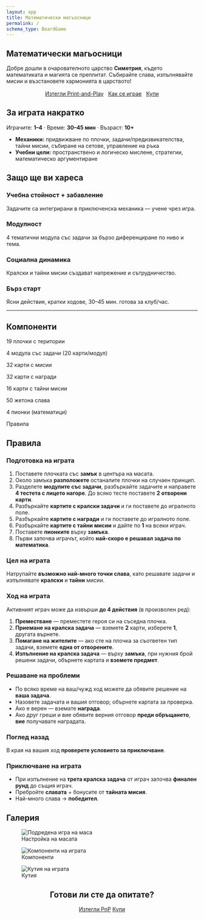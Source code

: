 ```yaml
---
layout: app
title: Математически магьосници
permalink: /
schema_type: BoardGame
---
```


<section class="hero" role="banner">
  <h1>Математически магьосници</h1>
  <p class="lead">
    Добре дошли в очарователното царство <strong>Симетрия</strong>, където математиката и магията се преплитат.
    Събирайте слава, изпълнявайте мисии и възстановете хармонията в царството!
  </p>
  <p style="display:flex; gap:.75rem; justify-content:center; flex-wrap:wrap; margin-top:1rem;">
    <a href="{{ '/izteglyaniya/' | relative_url }}" class="btn btn-primary">Изтегли Print-and-Play</a>
    <a href="{{ '/kak-se-igrae/' | relative_url }}" class="btn btn-ghost">Как се играе</a>
    <a href="{{ '/kupi/' | relative_url }}" class="btn btn-ghost">Купи</a>
  </p>
</section>

<section class="section">
  <h2>За играта накратко</h2>
  <p class="lead">Играчите: <strong>1–4</strong> · Време: <strong>30–45 мин</strong> · Възраст: <strong>10+</strong></p>
  <ul>
    <li><strong>Механики:</strong> придвижване по плочки, задачи/предизвикателства, тайни мисии, събиране на сетове, управление на ръка</li>
    <li><strong>Учебни цели:</strong> пространствено и логическо мислене, стратегии, математическо аргументиране</li>
  </ul>
</section>

<section class="section">
  <h2>Защо ще ви хареса</h2>
  <div class="cards">
    <div class="card">
      <h3>Учебна стойност + забавление</h3>
      <p>Задачите са интегрирани в приключенска механика — учене чрез игра.</p>
    </div>
    <div class="card">
      <h3>Модулност</h3>
      <p>4 тематични модула със задачи за бързо диференциране по ниво и тема.</p>
    </div>
    <div class="card">
      <h3>Социална динамика</h3>
      <p>Кралски и тайни мисии създават напрежение и сътрудничество.</p>
    </div>
    <div class="card">
      <h3>Бърз старт</h3>
      <p>Ясни действия, кратки ходове, 30–45 мин. готова за клуб/час.</p>
    </div>
  </div>
</section>

<hr class="hr" />

<section class="section">
  <h2>Компоненти</h2>
  <div class="cards">
    <div class="card"><p>19 плочки с територии</p></div>
    <div class="card"><p>4 модула със задачи (20 карти/модул)</p></div>
    <div class="card"><p>32 карти с мисии</p></div>
    <div class="card"><p>32 карти с награди</p></div>
    <div class="card"><p>16 карти с тайни мисии</p></div>
    <div class="card"><p>50 жетона слава</p></div>
    <div class="card"><p>4 пионки (математици)</p></div>
    <div class="card"><p>Правила</p></div>
  </div>
</section>

<section class="section rules">
  <h2>Правила</h2>

  ### Подготовка на играта
  1. Поставете плочката със **замък** в центъра на масата.  
  2. Около замъка **разположете** останалите плочки на случаен принцип.  
  3. Разделете **модулите със задачи**, разбъркайте задачите и направете **4 тестета с лицето нагоре**. До всяко тесте поставете **2 отворени карти**.  
  4. Разбъркайте **картите с кралски задачи** и ги поставете до игралното поле.  
  5. Разбъркайте **картите с награди** и ги поставете до игралното поле.  
  6. Разбъркайте **картите с тайни мисии** и дайте по **1** на всеки играч.  
  7. Поставете **пионките** върху **замъка**.  
  8. Първи започва играчът, който **най-скоро е решавал задача по математика**.

  ### Цел на играта
  Натрупайте **възможно най-много точки слава**, като решавате задачи и изпълнявате **кралски** и **тайни** мисии.

  ### Ход на играта
  Активният играч може да извърши **до 4 действия** (в произволен ред):
  1) **Преместване** — преместете героя си на съседна плочка.  
  2) **Приемане на кралска задача** — вземете **2** карти, изберете **1**, другата върнете.  
  3) **Помагане на жителите** — ако сте на плочка за съответен тип задачи, вземете **една от отворените**.  
  4) **Изпълнение на кралска задача** — върху **замъка**, при нужния брой решени задачи, обърнете картата и **вземете предмет**.

  ### Решаване на проблеми
  - По всяко време на ваш/чужд ход можете да обявите решение на **ваша задача**.  
  - Назовете задачата и вашия отговор; обърнете картата за проверка.  
  - Ако е верен — вземате **награда**.  
  - Ако друг греши и вие обявите верния отговор **преди обръщането**, **вие** получавате наградата.

  ### Поглед назад
  В края на вашия ход **проверете условието за приключване**.

  ### Приключване на играта
  - При изпълнение на **трета кралска задача** от играч започва **финален рунд** до същия играч.  
  - Пребройте **славата** + бонусите от **тайната мисия**.  
  - Най-много слава → **победител**.
</section>

<section class="section">
  <h2>Галерия</h2>
  <div class="gallery">
    <figure>
      <img src="{{ '/assets/img/table.jpg' | relative_url }}" alt="Подредена игра на маса" loading="lazy">
      <figcaption>Настройка на масата</figcaption>
    </figure>
    <figure>
      <img src="{{ '/assets/img/components.jpg' | relative_url }}" alt="Компоненти на играта" loading="lazy">
      <figcaption>Компоненти</figcaption>
    </figure>
    <figure>
      <img src="{{ '/assets/img/box.jpg' | relative_url }}" alt="Кутия на играта" loading="lazy">
      <figcaption>Кутия</figcaption>
    </figure>
  </div>
</section>

<section class="section" style="text-align:center;">
  <h2>Готови ли сте да опитате?</h2>
  <p>
    <a href="{{ '/izteglyaniya/' | relative_url }}" class="btn btn-primary">Изтегли PnP</a>
    <a href="{{ '/kupi/' | relative_url }}" class="btn" style="border:1px solid var(--border);">Купи</a>
  </p>
</section>
